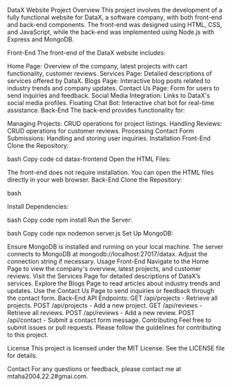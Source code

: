 DataX Website Project
Overview
This project involves the development of a fully functional website for DataX, a software company, with both front-end and back-end components. The front-end was designed using HTML, CSS, and JavaScript, while the back-end was implemented using Node.js with Express and MongoDB.

Front-End
The front-end of the DataX website includes:

Home Page: Overview of the company, latest projects with cart functionality, customer reviews.
Services Page: Detailed descriptions of services offered by DataX.
Blogs Page: Interactive blog posts related to industry trends and company updates.
Contact Us Page: Form for users to send inquiries and feedback.
Social Media Integration: Links to DataX's social media profiles.
Floating Chat Bot: Interactive chat bot for real-time assistance.
Back-End
The back-end provides functionality for:

Managing Projects: CRUD operations for project listings.
Handling Reviews: CRUD operations for customer reviews.
Processing Contact Form Submissions: Handling and storing user inquiries.
Installation
Front-End
Clone the Repository:

bash
Copy code
cd datax-frontend
Open the HTML Files:

The front-end does not require installation. You can open the HTML files directly in your web browser.
Back-End
Clone the Repository:

bash

Install Dependencies:

bash
Copy code
npm install
Run the Server:

bash
Copy code
npx nodemon server.js
Set Up MongoDB:

Ensure MongoDB is installed and running on your local machine.
The server connects to MongoDB at mongodb://localhost:27017/datax. Adjust the connection string if necessary.
Usage
Front-End
Navigate to the Home Page to view the company's overview, latest projects, and customer reviews.
Visit the Services Page for detailed descriptions of DataX’s services.
Explore the Blogs Page to read articles about industry trends and updates.
Use the Contact Us Page to send inquiries or feedback through the contact form.
Back-End
API Endpoints:
GET /api/projects - Retrieve all projects.
POST /api/projects - Add a new project.
GET /api/reviews - Retrieve all reviews.
POST /api/reviews - Add a new review.
POST /api/contact - Submit a contact form message.
Contributing
Feel free to submit issues or pull requests. Please follow the guidelines for contributing to this project.

License
This project is licensed under the MIT License. See the LICENSE file for details.

Contact
For any questions or feedback, please contact me at mtaha2004.22.2#gmai.com.
